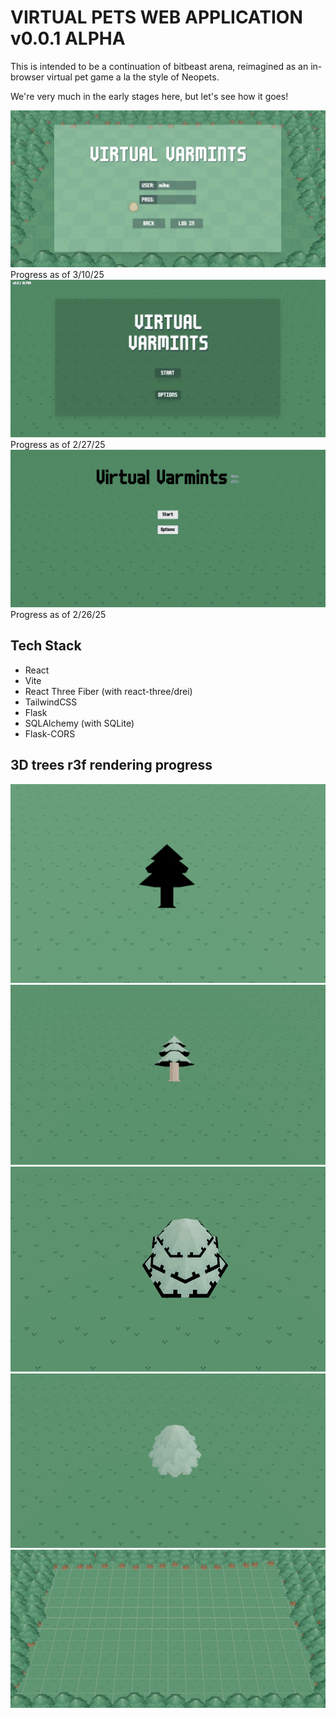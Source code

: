 # VIRTUAL PETS WEB APPLICATION v0.0.1 ALPHA

This is intended to be a continuation of bitbeast arena, reimagined as an in-browser virtual pet game a la the style of Neopets.

We're very much in the early stages here, but let's see how it goes!

<img src = "screenshots/VVs2.PNG">
Progress as of 3/10/25
<img src = "screenshots/varmintsScreenshot.PNG">
Progress as of 2/27/25
<img src = "screenshots/virtualVarmints.PNG">
Progress as of 2/26/25

## Tech Stack
- React
- Vite
- React Three Fiber (with react-three/drei)
- TailwindCSS
- Flask
- SQLAlchemy (with SQLite)
- Flask-CORS

## 3D trees r3f rendering progress
<img src = "screenshots/tree.PNG">
<img src = "screenshots/tree2.PNG">
<img src = "screenshots/tree3.PNG">
<img src = "screenshots/tree4.PNG">
<img src = "screenshots/treeClearing.PNG">